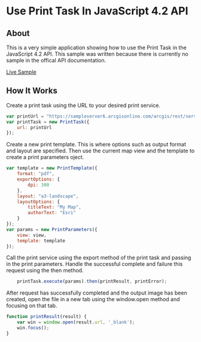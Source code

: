 # Use Print Task In JavaScript 4.2 API

## About
This is a very simple application showing how to use the Print Task in the JavaScript 4.2 API. This sample was written because there is currently no sample in the offical API documentation.

[Live Sample](https://nhaney90.github.io/use-print-task-42/index.html)

## How It Works
Create a print task using the URL to your desired print service.
```javascript
var printUrl = "https://sampleserver6.arcgisonline.com/arcgis/rest/services/Utilities/PrintingTools/GPServer/Export%20Web%20Map%20Task";
var printTask = new PrintTask({
	url: printUrl
});
```

Create a new print template. This is where options such as output format and layout are specified. Then use the current map view and the template to create a print parameters oject.
```javascript
var template = new PrintTemplate({
	format: "pdf",
	exportOptions: {
		dpi: 300
	},
	layout: "a3-landscape",
	layoutOptions: {
		titleText: "My Map",
		authorText: "Esri"
	}
});
var params = new PrintParameters({
	view: view,
	template: template
});
```

Call the print service using the export method of the print task and passing in the print parameters. Handle the successful complete and failure this request using the then method.
```javascript
	printTask.execute(params).then(printResult, printError);
```

After request has successfully completed and the output image has been created, open the file in a new tab using the window.open method and focusing on that tab.
```javascript
function printResult(result) {
	var win = window.open(result.url, '_blank');
	win.focus();
}
```
